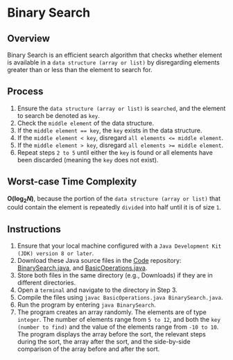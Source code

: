 # Binary Search

## Overview
Binary Search is an efficient search algorithm that checks whether element is available in a `data structure (array or list)` by disregarding elements greater than or less than the element to search for.

## Process
1. Ensure the `data structure (array or list)` is `searched`, and the element to search be denoted as `key`.
2. Check the `middle element` of the data structure.
3. If the `middle element == key`, the `key` exists in the data structure.
4. If the `middle element < key`, disregard `all elements <= middle element`.
5. If the `middle element > key`, disregard `all elements >= middle element`.
6. Repeat steps `2 to 5` until either the `key` is found or all elements have been discarded (meaning the `key` does not exist).

## Worst-case Time Complexity
**O(log<sub>2</sub>_N_)**, because the portion of the `data structure (array or list)` that could contain the element is repeatedly `divided` into half until it is of size `1`.

## Instructions
1. Ensure that your local machine configured with a `Java Development Kit (JDK) version 8 or later`.
2. Download these Java source files in the [Code](https://github.com/shumarb/code/tree/main) repository: [BinarySearch.java](https://github.com/shumarb/code/blob/main/algorithms/BinarySearch.java), and [BasicOperations.java](https://github.com/shumarb/code/tree/main/algorithms/BasicOperations.java).
3. Store both files in the same directory (e.g., Downloads) if they are in different directories.
4. Open a `terminal` and navigate to the directory in Step 3.
5. Compile the files using `javac BasicOperations.java BinarySearch.java`.
6. Run the program by entering `java BinarySearch`.
7. The program creates an array randomly. The elements are of type `integer`. The number of elements range from `5 to 12`, and both the `key (number to find)` and the value of the elements range from `-10 to 10`. The program displays the array before the sort, the relevant steps during the sort, the array after the sort, and the side-by-side comparison of the array before and after the sort.
